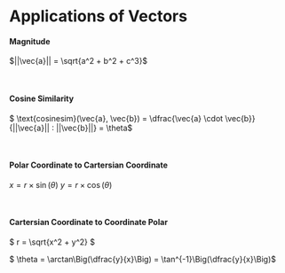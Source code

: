 # Applications of Vectors

#### Magnitude

$||\vec{a}|| = \sqrt{a^2 + b^2 + c^3}$

<br/>

#### Cosine Similarity

$ \text{cosinesim}(\vec{a}, \vec{b}) = \dfrac{\vec{a} \cdot \vec{b}}{||\vec{a}|| \: ||\vec{b}||} = \theta$

<br/>

#### Polar Coordinate to Cartersian Coordinate

$x = r \times \sin(\theta)$
$y = r \times \cos(\theta)$

<br/>

#### Cartersian Coordinate to  Coordinate Polar

$ r = \sqrt{x^2 + y^2} $

$ \theta = \arctan\Big(\dfrac{y}{x}\Big)  = \tan^{-1}\Big(\dfrac{y}{x}\Big)$
